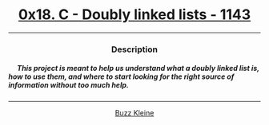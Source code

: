 # [<center>0x18. C - Doubly linked lists - 1143</center>](https://intranet.hbtn.io/projects/1143#quiz-completed)
 ---
 ### <center>Description</center> 
 ##### &emsp; This project is meant to help us understand what a doubly linked list is, how to use them, and where to start looking for the right source of information without too much help.
 ---
 [<center>Buzz Kleine</center>](github.com/conkobar)
